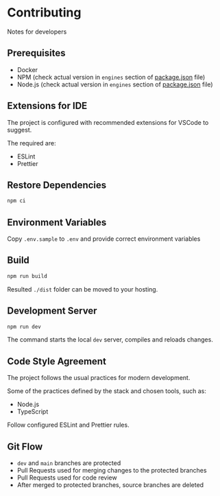 # Contributing

Notes for developers

## Prerequisites

- Docker
- NPM (check actual version in `engines` section of [package.json](./package.json) file)
- Node.js (check actual version in `engines` section of [package.json](./package.json) file)

## Extensions for IDE

The project is configured with recommended extensions for VSCode to suggest.

The required are:

- ESLint
- Prettier

## Restore Dependencies

```bash
npm ci
```

## Environment Variables

Copy `.env.sample` to `.env` and provide correct environment variables

## Build

```bash
npm run build
```

Resulted `./dist` folder can be moved to your hosting.

## Development Server

```bash
npm run dev
```

The command starts the local `dev` server, compiles and reloads changes.

## Code Style Agreement

The project follows the usual practices for modern development.

Some of the practices defined by the stack and chosen tools, such as:

- Node.js
- TypeScript

Follow configured ESLint and Prettier rules.

## Git Flow

- `dev` and `main` branches are protected
- Pull Requests used for merging changes to the protected branches
- Pull Requests used for code review
- After merged to protected branches, source branches are deleted
